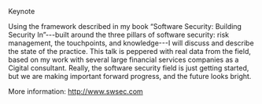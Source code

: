 Keynote

Using the framework described in my book “Software Security: Building
Security In”---built around the three pillars of software security: risk
management, the touchpoints, and knowledge---I will discuss and describe
the state of the practice. This talk is peppered with real data from the
field, based on my work with several large financial services companies
as a Cigital consultant. Really, the software security field is just
getting started, but we are making important forward progress, and the
future looks bright.

More information: <http://www.swsec.com>